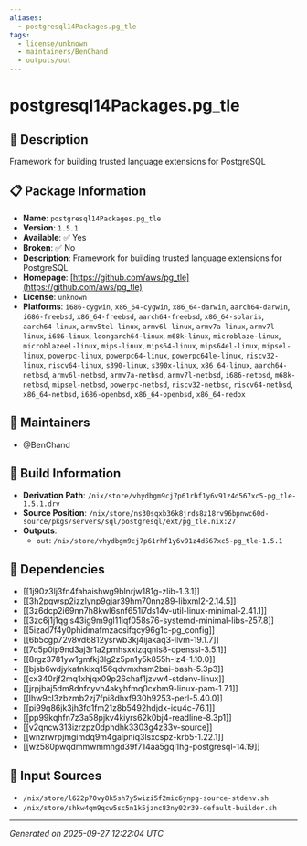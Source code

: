```yaml
---
aliases:
  - postgresql14Packages.pg_tle
tags:
  - license/unknown
  - maintainers/BenChand
  - outputs/out
---
```


# postgresql14Packages.pg_tle

## 📝 Description

Framework for building trusted language extensions for PostgreSQL

## 📋 Package Information

- **Name**: `postgresql14Packages.pg_tle`
- **Version**: `1.5.1`
- **Available**: ✅ Yes
- **Broken**: ✅ No
- **Description**: Framework for building trusted language extensions for PostgreSQL
- **Homepage**: [https://github.com/aws/pg_tle](https://github.com/aws/pg_tle)
- **License**: `unknown`
- **Platforms**: `i686-cygwin`, `x86_64-cygwin`, `x86_64-darwin`, `aarch64-darwin`, `i686-freebsd`, `x86_64-freebsd`, `aarch64-freebsd`, `x86_64-solaris`, `aarch64-linux`, `armv5tel-linux`, `armv6l-linux`, `armv7a-linux`, `armv7l-linux`, `i686-linux`, `loongarch64-linux`, `m68k-linux`, `microblaze-linux`, `microblazeel-linux`, `mips-linux`, `mips64-linux`, `mips64el-linux`, `mipsel-linux`, `powerpc-linux`, `powerpc64-linux`, `powerpc64le-linux`, `riscv32-linux`, `riscv64-linux`, `s390-linux`, `s390x-linux`, `x86_64-linux`, `aarch64-netbsd`, `armv6l-netbsd`, `armv7a-netbsd`, `armv7l-netbsd`, `i686-netbsd`, `m68k-netbsd`, `mipsel-netbsd`, `powerpc-netbsd`, `riscv32-netbsd`, `riscv64-netbsd`, `x86_64-netbsd`, `i686-openbsd`, `x86_64-openbsd`, `x86_64-redox`
## 👥 Maintainers

- @BenChand


## 🔧 Build Information

- **Derivation Path**: `/nix/store/vhydbgm9cj7p61rhf1y6v91z4d567xc5-pg_tle-1.5.1.drv`
- **Source Position**: `/nix/store/ns30sqxb36k8jrds8z18rv96bpnwc60d-source/pkgs/servers/sql/postgresql/ext/pg_tle.nix:27`
- **Outputs**:
  - `out`:  `/nix/store/vhydbgm9cj7p61rhf1y6v91z4d567xc5-pg_tle-1.5.1`

## 🔗 Dependencies

- [[1j90z3lj3fn4fahaishwg9blnrjw181g-zlib-1.3.1]]
- [[3h2pqwsp2izzlynp9gjar39hm70nnz89-libxml2-2.14.5]]
- [[3z6dcp2i69nn7h8kwl6snf651i7ds14v-util-linux-minimal-2.41.1]]
- [[3zc6j1j1qgis43ig9m9gl11iqf058s76-systemd-minimal-libs-257.8]]
- [[5izad7f4y0phidmafmzacsifqcy96g1c-pg_config]]
- [[6b5cgp72v8vd6812ysrwb3kj4ijakaq3-llvm-19.1.7]]
- [[7d5p0ip9nd3aj3r1a2pmhsxxizqqnis8-openssl-3.5.1]]
- [[8rgz3781yw1gmfkj3lg2z5pn1y5k855h-lz4-1.10.0]]
- [[bjsb6wdjykafnkixq156qdvmxhsm2bai-bash-5.3p3]]
- [[cx340rjf2mq1xhjqx09p26chaf1jzvw4-stdenv-linux]]
- [[jrpjbaj5dm8dnfcyvh4akyhfmq0cxbm9-linux-pam-1.7.1]]
- [[lhw9cl3zbzmb2zj7fpi8dhxf930h9253-perl-5.40.0]]
- [[pi99g86jk3jh3fd1fm21z8b5492hdjdx-icu4c-76.1]]
- [[pp99kqhfn7z3a58pjkv4kiyrs62k0bj4-readline-8.3p1]]
- [[v2qncw313izrzpz0dphdhk3303g4z33v-source]]
- [[wnzrwrpjmgimdq9m4galpniq3lsxcspz-krb5-1.22.1]]
- [[wz580pwqdmmwmmhgd39f714aa5gqi1hg-postgresql-14.19]]

## 📁 Input Sources

- `/nix/store/l622p70vy8k5sh7y5wizi5f2mic6ynpg-source-stdenv.sh`
- `/nix/store/shkw4qm9qcw5sc5n1k5jznc83ny02r39-default-builder.sh`

---
*Generated on 2025-09-27 12:22:04 UTC*
